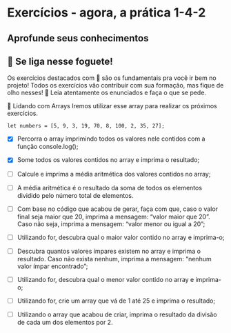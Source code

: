 # Exercícios - agora, a prática 1-4-2

## Aprofunde seus conhecimentos
## 🚀 Se liga nesse foguete!

Os exercícios destacados com 🚀 são os fundamentais pra você ir bem no projeto! Todos os exercícios vão contribuir com sua formação, mas fique de olho nesses! 👀 Leia atentamente os enunciados e faça o que se pede.

🚀 Lidando com Arrays
Iremos utilizar esse array para realizar os próximos exercícios.

`let numbers = [5, 9, 3, 19, 70, 8, 100, 2, 35, 27];`
- [x] Percorra o array imprimindo todos os valores nele contidos com a função console.log();
- [x] Some todos os valores contidos no array e imprima o resultado;

- [ ] Calcule e imprima a média aritmética dos valores contidos no array;

- [ ] A média aritmética é o resultado da soma de todos os elementos dividido pelo número total de elementos.
- [ ] Com base no código que acabou de gerar, faça com que, caso o valor final seja maior que 20, imprima a mensagem: “valor maior que 20”. Caso não seja, imprima a mensagem: “valor menor ou igual a 20”;

- [ ] Utilizando for, descubra qual o maior valor contido no array e imprima-o;

- [ ] Descubra quantos valores ímpares existem no array e imprima o resultado. Caso não exista nenhum, imprima a mensagem: “nenhum valor ímpar encontrado”;

- [ ] Utilizando for, descubra qual o menor valor contido no array e imprima-o;

- [ ] Utilizando for, crie um array que vá de 1 até 25 e imprima o resultado;

- [ ] Utilizando o array que acabou de criar, imprima o resultado da divisão de cada um dos elementos por 2.